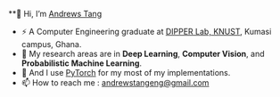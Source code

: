 **👋 Hi, I’m [Andrews Tang](https://www.linkedin.com/in/andrews-tang7225/)
- :zap: A Computer Engineering graduate at [DIPPER Lab, KNUST](https://dipperlab.knust.edu.gh/), Kumasi campus, Ghana.
- 👀 My research areas are in **Deep Learning**, **Computer Vision**, and **Probabilistic Machine Learning**.
- 🌱 And I use [PyTorch](https://pytorch.org/get-started/locally/) for my most of my implementations.
- 📫 How to reach me :  andrewstangeng@gmail.com

<!---
atang277/atang277 is a ✨ special ✨ repository because its `README.md` (this file) appears on your GitHub profile.
You can click the Preview link to take a look at your changes.
--->
